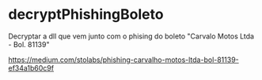 # decryptPhishingBoleto
Decryptar a dll que vem junto com o phising do boleto "Carvalo Motos Ltda - Bol. 81139"

https://medium.com/stolabs/phishing-carvalho-motos-ltda-bol-81139-ef34a1b60c9f
